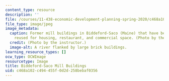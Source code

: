 ```yaml
---
content_type: resource
description: ''
file: /courses/11-438-economic-development-planning-spring-2020/c468a102c494455f0d2d258bebaf0356_11-438f19.jpg
file_type: image/jpeg
image_metadata:
  caption: Former mill buildings in Biddeford-Saco (Maine) that have been adaptively
    reused for housing, restaurant, and commercial space. (Photo by the instructor.)
  credit: (Photo by the instructor.)
  image-alt: A river flanked by large brick buildings.
learning_resource_types: []
ocw_type: OCWImage
resourcetype: Image
title: Biddeford-Saco Mill Buildings
uid: c468a102-c494-455f-0d2d-258bebaf0356
---
```

